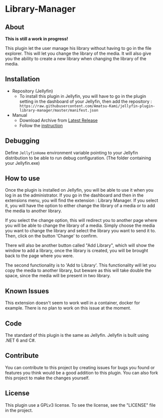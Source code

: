 # Library-Manager

## About

**This is still a work in progress!**

This plugin let the user manage his library without having to go in the file explorer. This will let you change the library of the media. It will also give you the ability to create a new library when changing the library of the media.

## Installation

- Repository (Jellyfin)
  - To install this plugin in Jellyfin, you will have to go in the plugin setting in the dashboard of your Jellyfin, then add the repository : ``` https://raw.githubusercontent.com/Amatsu-Kami/jellyfin-plugin-library-manager/master/manifest.json```
- Manual
  - Download Archive from [Latest Release](https://github.com/Amatsu-Kami/jellyfin-plugin-library-manager/releases/latest)
  - Follow the [instruction](https://jellyfin.org/docs/general/server/plugins/index.html)

## Debugging

Define `JellyfinHome` environment variable pointing to your Jellyfin distribution to be able to run debug configuration. (The folder containing your Jellyfin.exe)

## How to use

Once the plugin is installed on Jellyfin, you will be able to use it when you log in as the administrator. If you go in the dashboard and then in the extensions menu, you will find the extension : Library Manager. If you select it, you will have the option to either change the library of a media or to add the media to another library.

If you select the change option, this will redirect you to another page where you will be able to change the library of a media. Simply choose the media you want to change the library and select the library you want to send it to. Then, click on the button 'Change' to confirm.

There will also be another button called "Add Library", which will show the window to add a library, once the library is created, you will be brought back to the page where you were.

The second functionality is to 'Add to Library'. This functionality will let you copy the media to another library, but beware as this will take double the space, since the media will be present in two library.

## Known Issues

This extension doesn't seem to work well in a container, docker for example. There is no plan to work on this issue at the moment.

## Code

The standard of this plugin is the same as Jellyfin. Jellyfin is built using .NET 6 and C#.

## Contribute

You can contribute to this project by creating issues for bugs you found or features you think would be a good addition to this plugin. You can also fork this project to make the changes yourself.

## License

This plugin use a GPLv3 license. To see the license, see the "LICENSE" file in the project.
